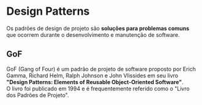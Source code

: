 # Design Patterns

Os padrões de design de projeto são **soluções para problemas comuns** que ocorrem durante o desenvolvimento e manutenção de software.

## GoF
GoF (Gang of Four) é um padrão de projeto de software proposto por Erich Gamma, Richard Helm, Ralph Johnson e John Vlissides em seu livro **"Design Patterns: Elements of Reusable Object-Oriented Software"**.  
O livro foi publicado em 1994 e é frequentemente referido como o "Livro dos Padrões de Projeto".
